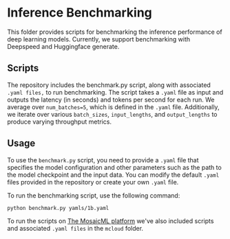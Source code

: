 # Inference Benchmarking
This folder provides scripts for benchmarking the inference performance of deep learning models. Currently, we support benchmarking with Deepspeed and Huggingface generate.

## Scripts
The repository includes the benchmark.py script, along with associated `.yaml files,` to run benchmarking. The script takes a `.yaml` file as input and outputs the latency (in seconds) and tokens per second for each run. We average over `num_batches=5`, which is defined in the `.yaml` file. Additionally, we iterate over various `batch_sizes`, `input_lengths`, and `output_lengths` to produce varying throughput metrics.

## Usage
To use the `benchmark.py` script, you need to provide a `.yaml` file that specifies the model configuration and other parameters such as the path to the model checkpoint and the input data. You can modify the default `.yaml` files provided in the repository or create your own `.yaml` file.

To run the benchmarking script, use the following command:

`python benchmark.py yamls/1b.yaml`

To run the scripts on [The MosaicML platform](https://www.mosaicml.com/blog/mosaicml-cloud-demo) we've also included scripts and associated `.yaml files` in the `mcloud` folder.
